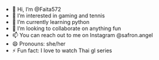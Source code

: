- 👋 Hi, I’m @Faita572
- 👀 I’m interested in gaming and tennis
- 🌱 I’m currently learning python
- 💞️ I’m looking to collaborate on anything fun
- 📫 You can reach out to me on Instagram @safron.angel
- 😄 Pronouns: she/her
- ⚡ Fun fact: I love to watch Thai gl series
  

<!---
Faita572/Faita572 is a ✨ special ✨ repository because its `README.md` (this file) appears on your GitHub profile.
You can click the Preview link to take a look at your changes.
--->
